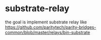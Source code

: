 substrate-relay
===

the goal is implement substrate relay
like https://github.com/paritytech/parity-bridges-common/blob/master/relays/bin-substrate
